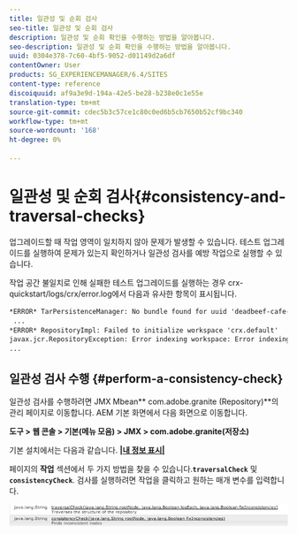```yaml
---
title: 일관성 및 순회 검사
seo-title: 일관성 및 순회 검사
description: 일관성 및 순회 확인을 수행하는 방법을 알아봅니다.
seo-description: 일관성 및 순회 확인을 수행하는 방법을 알아봅니다.
uuid: 0304e378-7c60-4bf5-9052-d01149d2a6df
contentOwner: User
products: SG_EXPERIENCEMANAGER/6.4/SITES
content-type: reference
discoiquuid: af9a3e9d-194a-42e5-be28-b238e0c1e55e
translation-type: tm+mt
source-git-commit: cdec5b3c57ce1c80c0ed6b5cb7650b52cf9bc340
workflow-type: tm+mt
source-wordcount: '168'
ht-degree: 0%

---
```



# 일관성 및 순회 검사{#consistency-and-traversal-checks}

업그레이드할 때 작업 영역이 일치하지 않아 문제가 발생할 수 있습니다. 테스트 업그레이드를 실행하여 문제가 있는지 확인하거나 일관성 검사를 예방 작업으로 실행할 수 있습니다.

작업 공간 불일치로 인해 실패한 테스트 업그레이드를 실행하는 경우 crx-quickstart/logs/crx/error.log에서 다음과 유사한 항목이 표시됩니다.

```xml
*ERROR* TarPersistenceManager: No bundle found for uuid 'deadbeef-cafe-babe-cafe-babecafebabe'
 ...
*ERROR* RepositoryImpl: Failed to initialize workspace 'crx.default'
javax.jcr.RepositoryException: Error indexing workspace: Error indexing workspace: Error indexing workspace
...
```

## 일관성 검사 수행 {#perform-a-consistency-check}

일관성 검사를 수행하려면 JMX Mbean** com.adobe.granite (Repository)**의 관리 페이지로 이동합니다. AEM 기본 화면에서 다음 화면으로 이동합니다.

**도구 > 웹 콘솔 > 기본(메뉴 모음) > JMX > com.adobe.granite(저장소)**

기본 설치에서는 다음과 같습니다. **[|내 정보 표시|](http://localhost:4502/system/console/jmx/com.adobe.granite%3Atype%3DRepository)**

페이지의 **작업** 섹션에서 두 가지 방법을 찾을 수 있습니다.**`traversalCheck`** 및 **`consistencyCheck`**. 검사를 실행하려면 작업을 클릭하고 원하는 매개 변수를 입력합니다.

![chlimage_1-117](assets/chlimage_1-117.png)

